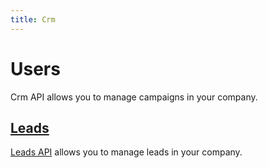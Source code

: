 ```yaml
---
title: Crm
---
```


# Users

Crm API allows you to manage campaigns in your company.


## [Leads][Leads]

[Leads API][Leads] allows you to manage leads in your company.


[Leads]: /api/crm/lead/


